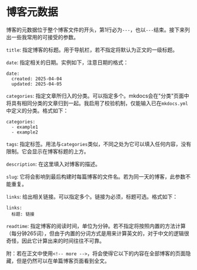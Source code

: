 # 博客元数据

博客的元数据位于整个博客文件的开头，第1行必为`---`，也以`---`结束。接下来列出一些我常用的可接受的参数。

`title`: 指定博客的标题。用于导航栏，若不指定将默认为正文的一级标题。

`date`: 指定相关的日期。实例如下，注意日期的格式：

```text
date: 
  created: 2025-04-04
  updated: 2025-04-05
```

`categories`: 指定文章所归入的分类。可以指定多个。mkdocs会在"分类"页面中将具有相同分类的文章归到一起。我启用了校验机制，仅能输入已在`mkdocs.yml`中定义的分类。格式如下：

```text
categories:
  - example1
  - example2
```

`tags`: 指定标签。用法与`categories`类似，不同之处为它可以填入任何内容，没有限制。它会显示在博客标题的上方。

`description`: 在这里填入对博客的描述。

`slug`: 它将会影响到最后构建时每篇博客的文件名。若为同一天的博客，此参数不能重复。

`links`: 给出相关链接。可以指定多个。链接为必须，标题可选。格式如下：

```text
links:
  标题: 链接
```

`readtime`: 指定博客的阅读时间，单位为分钟。若不指定将按照内置的方法计算（每分钟265词），但由于内置的分词方式是用来计算英文的，对于中文的逻辑很奇怪，因此它计算出来的时间往往不可靠。

附：若在正文中使用`<!-- more -->`，将会使得它以下的内容在全部博客的页面隐藏，但是仍然可以在单篇博客页面看到全文。
